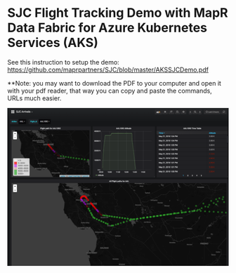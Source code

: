 # SJC Flight Tracking Demo with MapR Data Fabric for Azure Kubernetes Services (AKS)

See this instruction to setup the demo: https://github.com/maprpartners/SJC/blob/master/AKSSJCDemo.pdf

**Note: you may want to download the PDF to your computer and open it with your pdf reader, that way you can 
copy and paste the commands, URLs much easier.

![Alt text](https://github.com/maprpartners/SJC/blob/master/grafana-sjc.png "NYC CitiBike")

